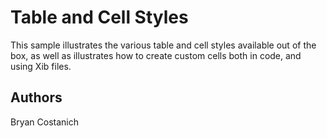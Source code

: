 Table and Cell Styles
=====================

This sample illustrates the various table and cell styles available out of
the box, as well as illustrates how to create custom cells both in code,
and using Xib files.

Authors
-------

Bryan Costanich
